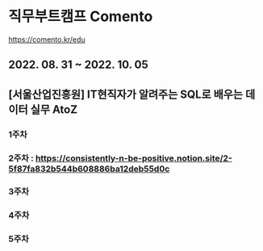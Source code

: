 # 직무부트캠프 Comento
https://comento.kr/edu

## 2022. 08. 31 ~ 2022. 10. 05

## [서울산업진흥원] IT현직자가 알려주는 SQL로 배우는 데이터 실무 AtoZ


### 1주차
### 2주차 : https://consistently-n-be-positive.notion.site/2-5f87fa832b544b608886ba12deb55d0c
### 3주차
### 4주차
### 5주차

